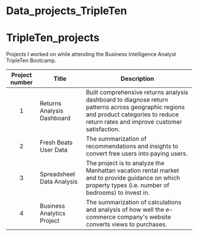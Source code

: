 # Data_projects_TripleTen

# TripleTen_projects
Projects I worked on while attending the Business Intelligence Analyst TripleTen Bootcamp.


| Project number | Title | Description |
| :-----------: | ----------- |----------- |
| 1 | Returns Analysis Dashboard | Built comprehensive returns analysis dashboard to diagnose return patterns across geographic regions and product categories to reduce return rates and improve customer satisfaction. |
| 2 | Fresh Beats User Data | The summarization of recommendations and insights to convert free users into paying users. |
| 3 | Spreadsheet Data Analysis | The project is to analyze the Manhattan vacation rental market and to provide guidance on which property types (i.e. number of bedrooms) to invest in. |
| 4 | Business Analytics Project | The summarization of calculations and analysis of how well the e-commerce company's website converts views to purchases. |
